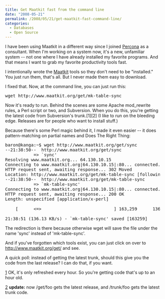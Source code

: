 ```yaml
---
title: Get Maatkit fast from the command line
date: "2008-05-21"
permalink: /2008/05/21/get-maatkit-fast-command-line/
categories:
  - Databases
  - Open Source
---
```

I have been using Maatkit in a different way since I joined [Percona][1] as a consultant. When I'm working on a system now, it's a new, unfamiliar system -- not one where I have already installed my favorite programs. And that means I want to grab my favorite productivity tools fast.

I intentionally wrote the [Maatkit][2] tools so they don't need to be "installed." You just run them, that's all. But I never made them easy to download.

I fixed that. Now, at the command line, you can just run this:

<pre>wget http://www.maatkit.org/get/mk-table-sync</pre>

Now it's ready to run. Behind the scenes are some Apache mod_rewrite rules, a Perl script or two, and Subversion. When you do this, you're getting the latest code from Subversion's trunk.\[1][2\] (I like to run on the bleeding edge. Releases are for people who want to install stuff.)

Because there's some Perl magic behind it, I made it even easier -- it does pattern-matching on partial names and Does The Right Thing:

<pre>baron@kanga:~$ wget http://www.maatkit.org/get/sync
--21:38:50--  http://www.maatkit.org/get/sync
           =&gt; `sync'
Resolving www.maatkit.org... 64.130.10.15
Connecting to www.maatkit.org|64.130.10.15|:80... connected.
HTTP request sent, awaiting response... 302 Moved
Location: http://www.maatkit.org/get/mk-table-sync [following]
--21:38:50--  http://www.maatkit.org/get/mk-table-sync
           =&gt; `mk-table-sync'
Connecting to www.maatkit.org|64.130.10.15|:80... connected.
HTTP request sent, awaiting response... 200 OK
Length: unspecified [application/x-perl]

    [      &lt;=&gt;                            ] 163,259      136.51K/s             

21:38:51 (136.13 KB/s) - `mk-table-sync' saved [163259]</pre>

The redirection is there because otherwise wget will save the file under the name 'sync' instead of 'mk-table-sync'.

And if you've forgotten which tools exist, you can just click on over to <http://www.maatkit.org/get/> and see.

A quick poll: instead of getting the latest trunk, should this give you the code from the last release? I can do that, if you want.

[1] OK, it's only refreshed every hour. So you're getting code that's up to an hour old.

[2] **update:** now /get/foo gets the latest release, and /trunk/foo gets the latest trunk code.

 [1]: http://www.percona.com/
 [2]: http://www.maatkit.org
